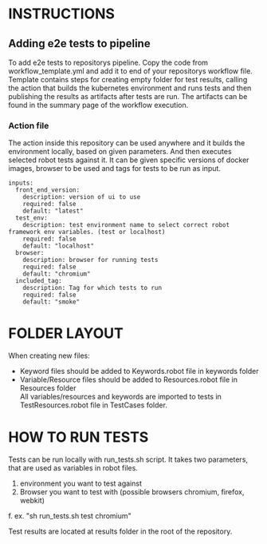 # INSTRUCTIONS

## Adding e2e tests to pipeline

To add e2e tests to repositorys pipeline. Copy the code from workflow_template.yml and add it to end of your repositorys workflow file.
Template contains steps for creating empty folder for test results, calling the action that builds the kubernetes environment and runs tests and then publishing the results as artifacts after tests are run. The artifacts can be found in the summary page of the workflow execution.

### Action file

The action inside this repository can be used anywhere and it builds the environment locally, based on given parameters. And then executes selected robot tests against it.
It can be given specific versions of docker images, browser to be used and tags for tests to be run as input.

```
inputs:
  front_end_version:
    description: version of ui to use
    required: false
    default: "latest"
  test_env:
    description: test environment name to select correct robot framework env variables. (test or localhost)
    required: false
    default: "localhost"
  browser:
    description: browser for running tests
    required: false
    default: "chromium"
  included_tag:
    description: Tag for which tests to run
    required: false
    default: "smoke"
```

# FOLDER LAYOUT

When creating new files:

- Keyword files should be added to Keywords.robot file in keywords folder<br/>
- Variable/Resource files should be added to Resources.robot file in Resources folder<br/>
  All variables/resources and keywords are imported to tests in TestResources.robot file in
  TestCases folder.

# HOW TO RUN TESTS

Tests can be run locally with run_tests.sh script.
It takes two parameters, that are used as variables in robot files.

1. environment you want to test against
2. Browser you want to test with (possible browsers chromium, firefox, webkit)

f. ex. "sh run_tests.sh test chromium"

Test results are located at results folder in the root of the repository.
